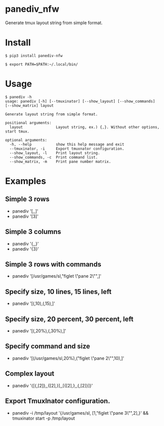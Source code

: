 # panediv_nfw
Generate tmux layout string from simple format.

# Install
```
$ pip3 install panediv-nfw

$ export PATH=$PATH:~/.local/bin/

```

# Usage
```
$ panediv -h
usage: panediv [-h] [--tmuxinator] [--show_layout] [--show_commands] [--show_matrix] layout

Generate layout string from simple format.

positional arguments:
  layout               Layout string, ex.) {,}. Without other options, start tmux.

optional arguments:
  -h, --help           show this help message and exit
  --tmuxinator, -i     Export tmuxnator configuration.
  --show_layout, -l    Print layout string.
  --show_commands, -c  Print command list.
  --show_matrix, -m    Print pane number matrix.

```

# Examples
## Simple 3 rows
- panediv '[,,]'
- panediv '[3]'

## Simple 3 columns
- panediv '{,,}'
- panediv '{3}'

## Simple 3 rows with commands
- panediv '[/usr/games/sl,"figlet \\"pane 2\\"",]'

## Specify size, 10 lines, 15 lines, left
- panediv '[(,10),(,15),]'

## Specify size, 20 percent, 30 percent, left
- panediv '[(,20%),(,30%),]'

## Specify command and size
- panediv '[(/usr/games/sl,20%),("figlet \\"pane 2\\"",10),]'

## Complex layout
- panediv '{[{,[2]},,{[2],}],,[{[2],},,{,[2]}]}'

## Export TmuxInator configuration.
- panediv -i /tmp/layout '{/usr/games/sl, [1,"figlet \\"pane 3\\"",2],}' && tmuxinator start -p /tmp/layout
